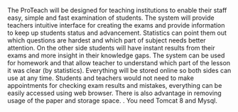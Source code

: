 The ProTeach will be designed for teaching institutions to enable their staff easy, simple and fast examination of students. The system will provide teachers intuitive interface for creating the exams and provide information to keep up students status and advancement. Statistics can point them out which questions are hardest and which part of subject needs better attention. On the other side students will have instant results from their exams and more insight in their knowledge gaps. The system can be used for homework and that allow teacher to understand which part of the lesson it was clear (by statistics).
Everything will be stored online so both sides can use at any time. Students and teachers would not need to make appointments for checking exam results and mistakes, everything can be easily accessed using web browser. There is also advantage in removing usage of the paper and storage space. .
You need Tomcat 8  and Mysql.

